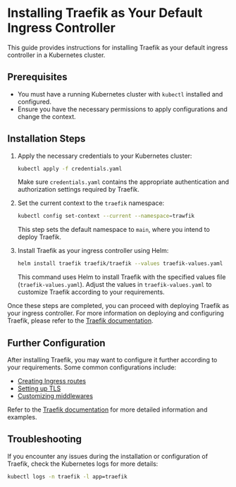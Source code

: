 # Installing Traefik as Your Default Ingress Controller

This guide provides instructions for installing Traefik as your default ingress controller in a Kubernetes cluster.

## Prerequisites

- You must have a running Kubernetes cluster with `kubectl` installed and configured.
- Ensure you have the necessary permissions to apply configurations and change the context.

## Installation Steps

1. Apply the necessary credentials to your Kubernetes cluster:

    ```bash
    kubectl apply -f credentials.yaml
    ```

    Make sure `credentials.yaml` contains the appropriate authentication and authorization settings required by Traefik.

2. Set the current context to the `traefik` namespace:

    ```bash
    kubectl config set-context --current --namespace=trawfik
    ```

    This step sets the default namespace to `main`, where you intend to deploy Traefik.

3. Install Traefik as your ingress controller using Helm:

    ```bash
    helm install traefik traefik/traefik --values traefik-values.yaml
    ```

    This command uses Helm to install Traefik with the specified values file (`traefik-values.yaml`). Adjust the values in `traefik-values.yaml` to customize Traefik according to your requirements.

Once these steps are completed, you can proceed with deploying Traefik as your ingress controller. For more information on deploying and configuring Traefik, please refer to the [Traefik documentation](https://doc.traefik.io/traefik/).

## Further Configuration

After installing Traefik, you may want to configure it further according to your requirements. Some common configurations include:

- [Creating Ingress routes](https://doc.traefik.io/traefik/routing/routers/)
- [Setting up TLS](https://doc.traefik.io/traefik/https/tls/)
- [Customizing middlewares](https://doc.traefik.io/traefik/middlewares/)

Refer to the [Traefik documentation](https://doc.traefik.io/traefik/) for more detailed information and examples.

## Troubleshooting

If you encounter any issues during the installation or configuration of Traefik, check the Kubernetes logs for more details:

```bash
kubectl logs -n traefik -l app=traefik
